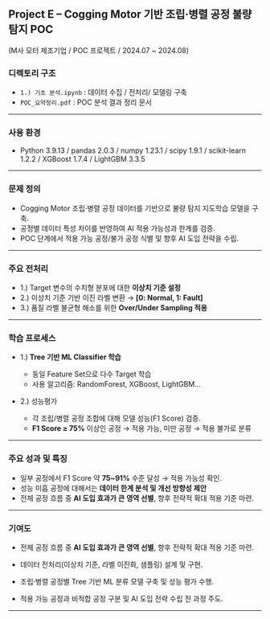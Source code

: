 ## Project E – Cogging Motor 기반 조립·병렬 공정 불량 탐지 POC
(M사 모터 제조기업 / POC 프로젝트 / 2024.07 ~ 2024.08)

### 디렉토리 구조
- `1.) 기초 분석.ipynb` : 데이터 수집 / 전처리/ 모델링 구축
- `POC_요약정리.pdf` : POC 분석 결과 정리 문서
---

### 사용 환경
- Python 3.9.13 / pandas 2.0.3 / numpy 1.23.1 / scipy 1.9.1 / scikit-learn 1.2.2 / XGBoost 1.7.4 / LightGBM 3.3.5
---

### 문제 정의

- Cogging Motor 조립·병렬 공정 데이터를 기반으로 불량 탐지 지도학습 모델을 구축.
- 공정별 데이터 특성 차이를 반영하여 AI 적용 가능성과 한계를 검증.
- POC 단계에서 적용 가능 공정/불가 공정 식별 및 향후 AI 도입 전략을 수립.

---

### 주요 전처리 
 - 1.) Target 변수의 수치형 분포에 대한 **이상치 기준 설정**
 - 2.) 이상치 기준 기반 이진 라벨 변환 → **[0: Normal, 1: Fault]**
 - 3.) 품질 라벨 불균형 해소를 위한 **Over/Under Sampling 적용**


---
### 학습 프로세스

  - 1.) **Tree 기반 ML Classifier 학습**
    - 동일 Feature Set으로 다수 Target 학습
    - 사용 알고리즘: RandomForest, XGBoost, LightGBM...


  - 2.) 성능평가
    - 각 조립/병렬 공정 조합에 대해 모델 성능(F1 Score) 검증.
    - **F1 Score ≥ 75%** 이상인 공정 → 적용 가능, 미만 공정 → 적용 불가로 분류

---
### 주요 성과 및 특징

  - 일부 공정에서 F1 Score 약 **75~91%** 수준 달성 → 적용 가능성 확인.
  - 성능 미흡 공정에 대해서는 **데이터 한계 분석 및 개선 방향성 제안**
  - 전체 공정 흐름 중 **AI 도입 효과가 큰 영역 선별**, 향후 전략적 확대 적용 기준 마련.

---

### 기여도

  - 전체 공정 흐름 중 **AI 도입 효과가 큰 영역 선별**, 향후 전략적 확대 적용 기준 마련.

  - 데이터 전처리(이상치 기준, 라벨 이진화, 샘플링) 설계 및 구현.
  - 조립·병렬 공정별 Tree 기반 ML 분류 모델 구축 및 성능 평가 수행.
  - 적용 가능 공정과 비적합 공정 구분 및 AI 도입 전략 수립 전 과정 주도.

---


